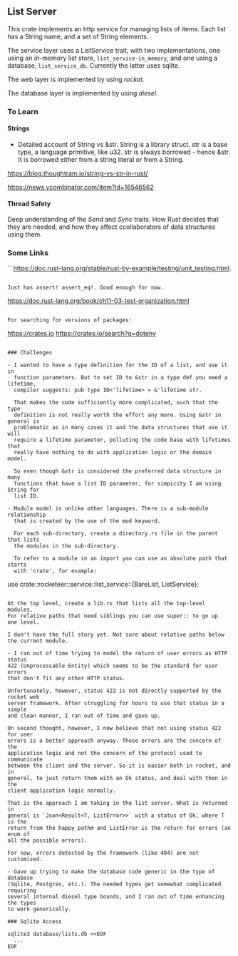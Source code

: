 
## List Server

This crate implements an http service for managing lists of items. Each list has
a String name, and a set of String elements. 

The service layer uses a ListService trait, with two implementations, one 
using an in-memory list store, `list_service-in_memory`, and one using a
database, `list_service_db`. Currently the latter uses sqlite.

The web layer is implemented by using *rocket*.

The database layer is implemented by using *diesel*.

### To Learn

#### Strings

- Detailed account of String vs &str. String is a library struct. str is a
  base type, a language primitive, like u32. str is always borrowed - hence &str.
  It is borrowed either from a string literal or from a String.

https://blog.thoughtram.io/string-vs-str-in-rust/

https://news.ycombinator.com/item?id=16546562

#### Thread Safety

Deep understanding of the *Send* and *Sync* traits. How Rust decides that they 
are needed, and how they affect ccollaborators of data structures using them.

### Some Links

``
https://doc.rust-lang.org/stable/rust-by-example/testing/unit_testing.html.
```
  
Just has assert! assert_eq!. Good enough for now.

```
https://doc.rust-lang.org/book/ch11-03-test-organization.html
```

For searching for versions of packages:

```
https://crates.io
https://crates.io/search?q=dotenv
```

### Challenges

- I wanted to have a type definition for the ID of a list, and use it in
  function parameters. But to set ID to &str in a type def you need a lifetime,
  compiler suggests: pub type ID<'lifetime> = &'lifetime str.

  That makes the code sufficiently more complicated, such that the type
  definition is not really worth the effort any more. Using &str in general is
  problematic as in many cases it and the data structures that use it will
  require a lifetime parameter, polluting the code base with lifetimes that
  really have nothing to do with application logic or the domain model.

  So even though &str is considered the preferred data structure in many
  functions that have a list ID parameter, for simpicity I am using String for
  list ID.

- Module model is unlike other languages. There is a sub-module relationship
  that is created by the use of the mod keyword. 

  For each sub-directory, create a directory.rs file in the parent that lists
  the modules in the sub-directory.

  To refer to a module in an import you can use an absolute path that starts
  with 'crate', for example:

  ```
  use crate::rocketeer::service::list_service::{BareList, ListService};
  ```

  At the top level, create a lib.rs that lists all the top-level modules.
  For relative paths that need siblings you can use super:: to go up 
  one level.

  I don't have the full story yet. Not sure about relative paths below 
  the current module.

- I ran out of time trying to model the return of user errors as HTTP status
  422 (Unprocessable Entity) which seems to be the standard for user errors
  that don't fit any other HTTP status.

  Unfortunately, however, status 422 is not directly supported by the rocket web
  server framework. After struggling for hours to use that status in a simple
  and clean manner, I ran out of time and gave up.

  On second thought, however, I now believe that not using status 422 for user
  errors is a better approach anyway. Those errors are the concern of the 
  application logic and not the concern of the protocol used to communicate 
  between the client and the server. So it is easier both in rocket, and in
  general, to just return them with an Ok status, and deal with then in the 
  client application logic normally.

  That is the approach I am taking in the list server. What is returned in
  general is `Json<Result<T, ListError>>` with a status of Ok, where T is the
  return from the happy pathm and ListError is the return for errors (an enum of
  all the possible errors).

  For now, errors detected by the framework (like 404) are not customized.

- Gave up trying to make the database code generic in the type of database
  (Sqlite, Postgres, etc.). The needed types get somewhat complicated requiring
  several internal diesel type bounds, and I ran out of time enhancing the types
  to work generically.

### Sqlite Access

```
    sqlite3 database/lists.db <<EOF
      ...
    EOF
```


